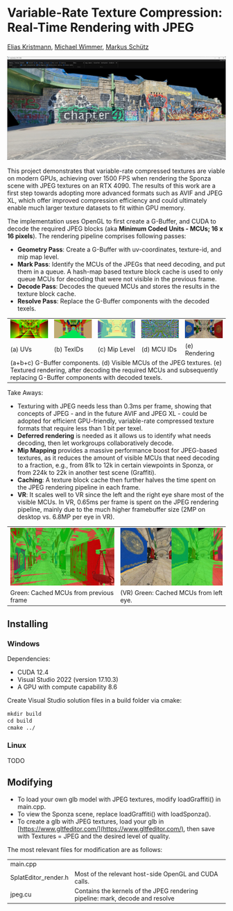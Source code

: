 
# Variable-Rate Texture Compression: Real-Time Rendering with JPEG

[Elias Kristmann](https://www.cg.tuwien.ac.at/staff/EliasKristmann), [Michael Wimmer](https://www.cg.tuwien.ac.at/staff/MichaelWimmer), [Markus Schütz](https://www.cg.tuwien.ac.at/staff/MarkusSch%C3%BCtz)

<img src="docs/cover.jpg">

This project demonstrates that variable-rate compressed textures are viable on modern GPUs, achieving over 1500 FPS when rendering the Sponza scene with JPEG textures on an RTX 4090. The results of this work are a first step towards adopting more advanced formats such as AVIF and JPEG XL, which offer improved compression efficiency and could ultimately enable much larger texture datasets to fit within GPU memory.

The implementation uses OpenGL to first create a G-Buffer, and CUDA to decode the required JPEG blocks (aka <b>Minimum Coded Units - MCUs; 16 x 16 pixels</b>). The rendering pipeline comprises following passes:
- <b>Geometry Pass</b>: Create a G-Buffer with uv-coordinates, texture-id, and mip map level.
- <b>Mark Pass</b>: Identify the MCUs of the JPEGs that need decoding, and put them in a queue. A hash-map based texture block cache is used to only queue MCUs for decoding that were not visible in the previous frame.
- <b>Decode Pass</b>: Decodes the queued MCUs and stores the results in the texture block cache.
- <b>Resolve Pass</b>: Replace the G-Buffer components with the decoded texels. 

<table>
	<tr>
		<td width="20%"><img src="docs/uvs.jpg"> </td>
		<td width="20%"><img src="docs/texIDs.jpg"></td>
		<td width="20%"><img src="docs/miplevel.jpg"></td>
		<td width="20%"><img src="docs/mcus.jpg"></td>
		<td width="20%"><img src="docs/textured.jpg"></td>
	</tr>
	<tr>
		<td>(a) UVs</td>
		<td>(b) TexIDs</td>
		<td>(c) Mip Level</td>
		<td>(d) MCU IDs</td>
		<td>(e) Rendering</td>
	</tr>
	<tr>
		<td colspan="5">(a+b+c) G-Buffer components. (d) Visible MCUs of the JPEG textures. (e) Textured rendering, after decoding the required MCUs and subsequently replacing G-Buffer components with decoded texels.
		</td>
	</tr>
</table>

Take Aways:
- Texturing with JPEG needs less than 0.3ms per frame, showing that concepts of JPEG - and in the future AVIF and JPEG XL - could be adopted for efficient GPU-friendly, variable-rate compressed texture formats that require less than 1 bit per texel. 
- <b>Deferred rendering</b> is needed as it allows us to identify what needs decoding, then let workgroups collaboratively decode.
- <b>Mip Mapping</b> provides a massive performance boost for JPEG-based textures, as it reduces the amount of visible MCUs that need decoding to a fraction, e.g., from 81k to 12k in certain viewpoints in Sponza, or from 224k to 22k in another test scene (Graffiti).
- <b>Caching</b>: A texture block cache then further halves the time spent on the JPEG rendering pipeline in each frame. 
- <b>VR</b>: It scales well to VR since the left and the right eye share most of the visible MCUs. In VR, 0.65ms per frame is spent on the JPEG rendering pipeline, mainly due to the much higher framebuffer size (2MP on desktop vs. 6.8MP per eye in VR).

<table>
	<tr>
		<td><img src="docs/cache_sponza.jpg"> </td>
		<td><img src="docs/sponza_vr_caching.jpg"></td>
	</tr>
	<tr>
		<td>Green: Cached MCUs from previous frame</td>
		<td>(VR) Green: Cached MCUs from left eye.</td>
	</tr>
</table>



## Installing


### Windows

Dependencies: 
* CUDA 12.4
* Visual Studio 2022 (version 17.10.3)
* A GPU with compute capability 8.6

Create Visual Studio solution files in a build folder via cmake:

```
mkdir build
cd build
cmake ../
```

### Linux

TODO

## Modifying

* To load your own glb model with JPEG textures, modify loadGraffiti() in main.cpp.
* To view the Sponza scene, replace loadGraffiti() with loadSponza().
* To create a glb with JPEG textures, load your glb in [https://www.gltfeditor.com/](https://www.gltfeditor.com/), then save with Textures = JPEG and the desired level of quality.


The most relevant files for modification are as follows:

<table>
	<tr>
		<td>main.cpp</td>
		<td></td>
	</tr>
	<tr>
		<td>SplatEditor_render.h</td>
		<td>Most of the relevant host-side OpenGL and CUDA calls.</td>
	</tr>
	<tr>
		<td>jpeg.cu</td>
		<td>Contains the kernels of the JPEG rendering pipeline: mark, decode and resolve</td>
	</tr>
</table>

